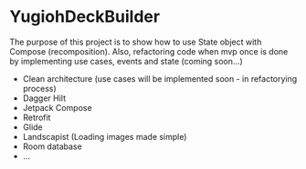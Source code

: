# YugiohDeckBuilder

The purpose of this project is to show how to use State object with Compose (recomposition).
Also, refactoring code when mvp once is done by implementing use cases, events and state (coming soon...)

- Clean architecture (use cases will be implemented soon - in refactorying process)
- Dagger Hilt
- Jetpack Compose
- Retrofit
- Glide
- Landscapist (Loading images made simple)
- Room database
- ...
